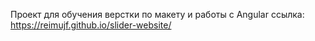 Проект для обучения верстки по макету и работы с Angular
ссылка: https://reimujf.github.io/slider-website/
